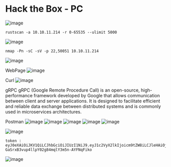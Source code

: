 # Hack the Box - PC

![image](https://github.com/karanshergill/Hack-the-Box/assets/83878909/f1689777-0e2f-42a8-a5ec-c01bb7657e6a)

```
rustscan -a 10.10.11.214 -r 0-65535 --ulimit 5000
```
![image](https://github.com/karanshergill/Hack-the-Box/assets/83878909/9db8df51-2dbd-4807-93ad-da57db91d291)

```
nmap -Pn -sC -sV -p 22,50051 10.10.11.214
```
![image](https://github.com/karanshergill/Hack-the-Box/assets/83878909/790e7c17-bae4-4372-a3a5-51c8eb8956fc)

WebPage
![image](https://github.com/karanshergill/Hack-the-Box/assets/83878909/59a43614-2e78-4e96-b160-7bc19e4525e2)

Curl
![image](https://github.com/karanshergill/Hack-the-Box/assets/83878909/63dac2a5-b45c-4624-b8ac-7863be63ba2e)

gRPC
gRPC (Google Remote Procedure Call) is an open-source, high-performance framework developed by Google that allows communication between client and server applications. It is designed to facilitate efficient and reliable data exchange between distributed systems and is commonly used in microservices architectures.

Postman
![image](https://github.com/karanshergill/Hack-the-Box/assets/83878909/688aab5e-e579-4fbc-aa91-4fbb8772e4ea)
![image](https://github.com/karanshergill/Hack-the-Box/assets/83878909/08b10387-7228-4cbb-b1ea-439c98f455eb)
![image](https://github.com/karanshergill/Hack-the-Box/assets/83878909/0714ae19-e6f5-4295-8da1-56d8635ea767)
![image](https://github.com/karanshergill/Hack-the-Box/assets/83878909/0ec15b54-67ac-494c-80c1-5c40b93643aa)
![image](https://github.com/karanshergill/Hack-the-Box/assets/83878909/389b7c7a-31c3-4705-b0b4-dc86200c197d)


![image](https://github.com/karanshergill/Hack-the-Box/assets/83878909/ecdf80e2-83db-401d-892e-94f3146cbb49)

```JS
token : eyJ0eXAiOiJKV1QiLCJhbGciOiJIUzI1NiJ9.eyJ1c2VyX2lkIjoicm9tZW8iLCJleHAiOjE2OTQ2MTM5MjB9.6Shw-GaSrxB3vup4llpY02g84mqlY3m5n-AYFNqFiko
```

![image](https://github.com/karanshergill/Hack-the-Box/assets/83878909/7b3e743e-a423-4566-bfb5-d801ebcead73)

